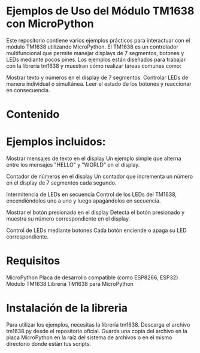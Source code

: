 # Ejemplos de Uso del Módulo TM1638 con MicroPython
Este repositorio contiene varios ejemplos prácticos para interactuar con el módulo TM1638 utilizando MicroPython. El TM1638 es un controlador multifuncional que permite manejar displays de 7 segmentos, botones y LEDs mediante pocos pines. Los ejemplos están diseñados para trabajar con la librería tm1638 y muestran cómo realizar tareas comunes como:

Mostrar texto y números en el display de 7 segmentos.
Controlar LEDs de manera individual o simultánea.
Leer el estado de los botones y reaccionar en consecuencia.
# Contenido
# Ejemplos incluidos:
Mostrar mensajes de texto en el display
  Un ejemplo simple que alterna entre los mensajes "HELLO" y "WORLD" en el display.

Contador de números en el display
  Un contador que incrementa un número en el display de 7 segmentos cada segundo.

Intermitencia de LEDs en secuencia
  Control de los LEDs del TM1638, encendiéndolos uno a uno y luego apagándolos en secuencia.

Mostrar el botón presionado en el display
  Detecta el botón presionado y muestra su número correspondiente en el display.

Control de LEDs mediante botones
  Cada botón enciende o apaga su LED correspondiente.

# Requisitos
  MicroPython
  Placa de desarrollo compatible (como ESP8266, ESP32)
  Módulo TM1638
  Librería TM1638 para MicroPython

# Instalación de la libreria
Para utilizar los ejemplos, necesitas la librería tm1638.
Descarga el archivo tm1638.py desde el repositorio oficial.
Guarda una copia del archivo en la placa MicroPython en la raíz del sistema de archivos o en el mismo directorio donde están tus scripts.
